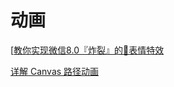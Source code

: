 # 动画

[[教你实现微信8.0『炸裂』的🎉表情特效](https://juejin.cn/post/6926010284578603021)

[详解 Canvas 路径动画](https://juejin.cn/post/6924866572972457992)